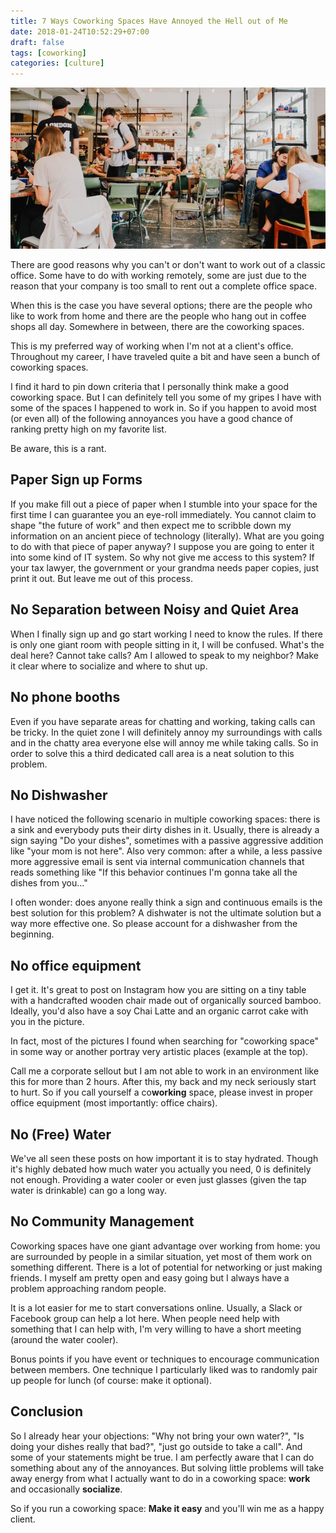 ```yaml
---
title: 7 Ways Coworking Spaces Have Annoyed the Hell out of Me
date: 2018-01-24T10:52:29+07:00
draft: false
tags: [coworking]
categories: [culture]
---
```


![Coworking Space](cover.jpg)

There are good reasons why you can't or don't want to work out of a classic office. Some have to do with working remotely, some are just due to the reason that your company is too small to rent out a complete office space.

When this is the case you have several options; there are the people who like to work from home and there are the people who hang out in coffee shops all day. Somewhere in between, there are the coworking spaces.

This is my preferred way of working when I'm not at a client's office. Throughout my career, I have traveled quite a bit and have seen a bunch of coworking spaces.

I find it hard to pin down criteria that I personally think make a good coworking space. But I can definitely tell you some of my gripes I have with some of the spaces I happened to work in. So if you happen to avoid most (or even all) of the following annoyances you have a good chance of ranking pretty high on my favorite list.

Be aware, this is a rant.

## Paper Sign up Forms

If you make fill out a piece of paper when I stumble into your space for the first time I can guarantee you an eye-roll immediately. You cannot claim to shape "the future of work" and then expect me to scribble down my information on an ancient piece of technology (literally). What are you going to do with that piece of paper anyway? I suppose you are going to enter it into some kind of IT system. So why not give me access to this system? If your tax lawyer, the government or your grandma needs paper copies, just print it out. But leave me out of this process.

## No Separation between Noisy and Quiet Area

When I finally sign up and go start working I need to know the rules. If there is only one giant room with people sitting in it, I will be confused. What's the deal here? Cannot take calls? Am I allowed to speak to my neighbor? Make it clear where to socialize and where to shut up.

## No phone booths

Even if you have separate areas for chatting and working, taking calls can be tricky. In the quiet zone I will definitely annoy my surroundings with calls and in the chatty area everyone else will annoy me while taking calls. So in order to solve this a third dedicated call area is a neat solution to this problem.

## No Dishwasher

I have noticed the following scenario in multiple coworking spaces: there is a sink and everybody puts their dirty dishes in it. Usually, there is already a sign saying "Do your dishes", sometimes with a passive aggressive addition like "your mom is not here". Also very common: after a while, a less passive more aggressive email is sent via internal communication channels that reads something like "If this behavior continues I'm gonna take all the dishes from you..."

I often wonder: does anyone really think a sign and continuous emails is the best solution for this problem? A dishwater is not the ultimate solution but a way more effective one. So please account for a dishwasher from the beginning.

## No office equipment

I get it. It's great to post on Instagram how you are sitting on a tiny table with a handcrafted wooden chair made out of organically sourced bamboo. Ideally, you'd also have a soy Chai Latte and an organic carrot cake with you in the picture.

In fact, most of the pictures I found when searching for "coworking space" in some way or another portray very artistic places (example at the top).

Call me a corporate sellout but I am not able to work in an environment like this for more than 2 hours. After this, my back and my neck seriously start to hurt. So if you call yourself a co**working** space, please invest in proper office equipment (most importantly: office chairs).

## No (Free) Water

We've all seen these posts on how important it is to stay hydrated. Though it's highly debated how much water you actually you need, 0 is definitely not enough. Providing a water cooler or even just glasses (given the tap water is drinkable) can go a long way.

## No Community Management

Coworking spaces have one giant advantage over working from home: you are surrounded by people in a similar situation, yet most of them work on something different. There is a lot of potential for networking or just making friends. I myself am pretty open and easy going but I always have a problem approaching random people.

It is a lot easier for me to start conversations online. Usually, a Slack or Facebook group can help a lot here. When people need help with something that I can help with, I'm very willing to have a short meeting (around the water cooler).

Bonus points if you have event or techniques to encourage communication between members. One technique I particularly liked was to randomly pair up people for lunch (of course: make it optional).

## Conclusion

So I already hear your objections: "Why not bring your own water?", "Is doing your dishes really that bad?", "just go outside to take a call". And some of your statements might be true. I am perfectly aware that I can do something about any of the annoyances. But solving little problems will take away energy from what I actually want to do in a coworking space: **work** and occasionally **socialize**.

So if you run a coworking space: **Make it easy** and you'll win me as a happy client.
